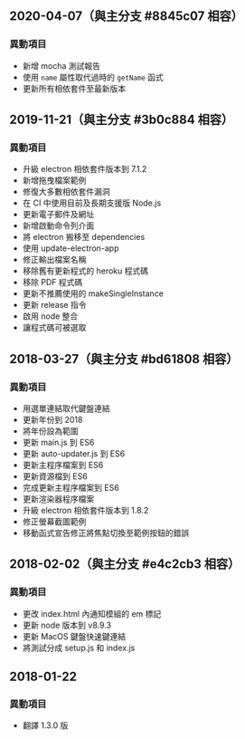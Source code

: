 ## 2020-04-07（與主分支 #8845c07 相容）

### 異動項目

* 新增 mocha 測試報告
* 使用 `name` 屬性取代過時的 `getName` 函式
* 更新所有相依套件至最新版本

## 2019-11-21（與主分支 #3b0c884 相容）

### 異動項目
* 升級 electron 相依套件版本到 7.1.2
* 新增拖曳檔案範例
* 修復大多數相依套件漏洞
* 在 CI 中使用目前及長期支援版 Node.js
* 更新電子郵件及網址
* 新增啟動命令列介面
* 將 electron 搬移至 dependencies
* 使用 update-electron-app
* 修正輸出檔案名稱
* 移除舊有更新程式的 heroku 程式碼
* 移除 PDF 程式碼
* 更新不推薦使用的 makeSingleInstance
* 更新 release 指令
* 啟用 node 整合
* 讓程式碼可被選取

## 2018-03-27（與主分支 #bd61808 相容）

### 異動項目
* 用選單連結取代鍵盤連結
* 更新年份到 2018
* 將年份設為範圍
* 更新 main.js 到 ES6
* 更新 auto-updater.js 到 ES6
* 更新主程序檔案到 ES6
* 更新資源檔到 ES6
* 完成更新主程序檔案到 ES6
* 更新渲染器程序檔案
* 升級 electron 相依套件版本到 1.8.2
* 修正螢幕截圖範例
* 移動函式宣告修正將焦點切換至範例按鈕的錯誤


## 2018-02-02（與主分支 #e4c2cb3 相容）

### 異動項目
* 更改 index.html 內通知模組的 em 標記
* 更新 node 版本到 v8.9.3
* 更新 MacOS 鍵盤快速鍵連結
* 將測試分成 setup.js 和 index.js


## 2018-01-22

### 異動項目
* 翻譯 1.3.0 版
